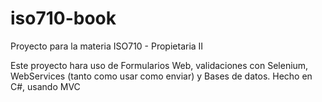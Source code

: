 # iso710-book
Proyecto para la materia ISO710 - Propietaria II

Este proyecto hara uso de Formularios Web, validaciones con Selenium, WebServices (tanto como usar como enviar) y Bases de datos.
Hecho en C#, usando MVC
